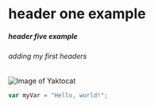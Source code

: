 # header one example
##### header five example

###### adding my first headers

![Image of Yaktocat](https://octodex.github.com/images/yaktocat.png)


``` javascript
var myVar = "Hello, world!";
```
